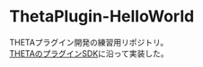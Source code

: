 # ThetaPlugin-HelloWorld

THETAプラグイン開発の練習用リポジトリ。  
[THETAのプラグインSDK](https://github.com/ricohapi/theta-wireless-live-streaming-plugin)に沿って実装した。

